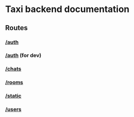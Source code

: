 # Taxi backend documentation

## Routes

### [/auth](src/route/docs/auth.md)

### [/auth](src/route/docs/auth.replace.md) **(for dev)**

### [/chats](src/route/docs/chats.md)

### [/rooms](src/route/docs/rooms.md)

### [/static](src/route/docs/static.md)

### [/users](src/route/docs/users.md)
